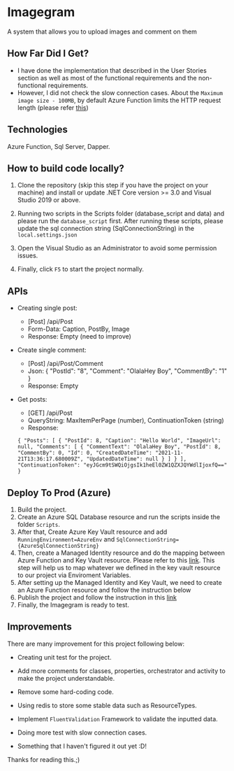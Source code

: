 # Imagegram
A system that allows you to upload images and comment on them

## How Far Did I Get?
- I have done the implementation that described in the User Stories section as well as most of the functional requirements and the non-functional requirements.
- However, I did not check the slow connection cases. About the `Maximum image size - 100MB`, by default Azure Function limits the HTTP request length (please refer [this](https://docs.microsoft.com/en-us/azure/azure-functions/functions-bindings-http-webhook-trigger?tabs=csharp#limits))

## Technologies
Azure Function, Sql Server, Dapper.

## How to build code locally?

  1. Clone the repository (skip this step if you have the project on your machine) and install or update .NET Core version >= 3.0 and Visual Studio 2019 or above.
  
  2. Running two scripts in the Scripts folder (database_script and data) and please run the `database_script` first. After running these scripts, please update the sql connection string (SqlConnectionString) in the `local.settings.json`
  
  3. Open the Visual Studio as an Administrator to avoid some permission issues.

  4. Finally, click `F5` to start the project normally.

## APIs
  - Creating single post:
    + [Post] /api/Post
    + Form-Data: Caption, PostBy, Image
    + Response: Empty (need to improve)
    
  - Create single comment:
    + [Post] /api/Post/Comment
    + Json: { "PostId": "8", "Comment": "OlalaHey Boy", "CommentBy": "1" }
    + Response: Empty
    
  - Get posts:
    + [GET] /api/Post
    + QueryString: MaxItemPerPage (number), ContinuationToken (string)
    + Response: 
    ```
    { "Posts": [ { "PostId": 8, "Caption": "Hello World", "ImageUrl": null, "Comments": [ { "CommentText": "OlalaHey Boy", "PostId": 8, "CommentBy": 0, "Id": 0, "CreatedDateTime": "2021-11-21T13:36:17.680009Z", "UpdatedDateTime": null } ] } ], "ContinuationToken": "eyJGcm9tSWQiOjgsIk1heEl0ZW1QZXJQYWdlIjoxfQ==" }
    ```
## Deploy To Prod (Azure)
  1. Build the project.
  3. Create an Azure SQL Database resource and run the scripts inside the folder `Scripts`. 
  4. After that, Create Azure Key Vault resource and add `RunningEnvironment=AzureEnv` and `SqlConnectionString={AzureSqlConnectionString}`
  5. Then, create a Managed Identity resource and do the mapping between Azure Function and Key Vault resource. Please refer to this [link](https://daniel-krzyczkowski.github.io/Integrate-Key-Vault-Secrets-With-Azure-Functions/). This step will help us to map whatever we defined in the key vault resource to our project via Enviroment Variables.
  6. After setting up the Managed Identity and Key Vault, we need to create an Azure Function resource and follow the instruction below
  7. Publish the project and follow the instruction in this [link](https://docs.microsoft.com/en-us/azure/azure-functions/functions-develop-vs?tabs=in-process#publish-to-azure)
  8. Finally, the Imagegram is ready to test.

## Improvements
There are many improvement for this project following below:

+ Creating unit test for the project.

+ Add more comments for classes, properties, orchestrator and activity to make the project understandable.

+ Remove some hard-coding code.

+ Using redis to store some stable data such as ResourceTypes.

+ Implement `FluentValidation` Framework to validate the inputted data. 

+ Doing more test with slow connection cases. 

+ Something that I haven't figured it out yet :D!

Thanks for reading this.;)
